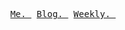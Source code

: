 <p align="center">
  <samp>
    <a href="https://www.dndxdnd.com">Me.&nbsp</a>
    <a href="https://www.dndxdnd.com/blog/">Blog.&nbsp</a>
    <a href="https://www.dndxdnd.com/weekly/">Weekly.&nbsp</a>
  </samp>
</p>
